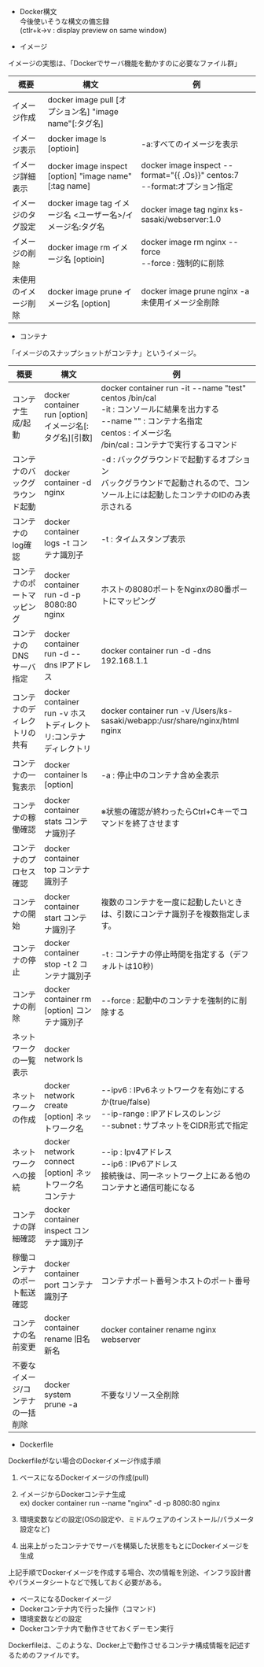 * Docker構文  
今後使いそうな構文の備忘録  
(ctlr+k→v : display preview on same window)


* イメージ

イメージの実態は、「Dockerでサーバ機能を動かすのに必要なファイル群」

| 概要 | 構文 | 例 |
| --- | --- | --- |
|イメージ作成|docker image pull [オプション名] "image name"[:タグ名]||
|イメージ表示|docker image ls [optioin]|-a:すべてのイメージを表示|
|イメージ詳細表示|docker image inspect [option] "image name"[:tag name]|docker image inspect --format="{{ .Os}}" centos:7<br>--format:オプション指定|
|イメージのタグ設定|docker image tag イメージ名 <ユーザー名>/イメージ名:タグ名|docker image tag nginx ks-sasaki/webserver:1.0|
|イメージの削除|docker image rm イメージ名 [optioin]|docker image rm nginx --force<br>--force : 強制的に削除|
|未使用のイメージ削除|docker image prune イメージ名 [option]|docker image prune nginx -a <br>未使用イメージ全削除|

* コンテナ

「イメージのスナップショットがコンテナ」というイメージ。

| 概要 | 構文 | 例 |
| --- | --- | --- |
|コンテナ生成/起動|docker container run [option] イメージ名[:タグ名][引数]|docker container run -it --name "test" centos /bin/cal<br>-it : コンソールに結果を出力する<br>--name "" : コンテナ名指定<br>centos : イメージ名 <br>/bin/cal : コンテナで実行するコマンド|
|コンテナのバックグラウンド起動|docker container -d nginx|-d : バックグラウンドで起動するオプション<br>バックグラウンドで起動されるので、コンソール上には起動したコンテナのIDのみ表示される|
|コンテナのlog確認|docker container logs -t コンテナ識別子| -t : タイムスタンプ表示|
|コンテナのポートマッピング|docker container run -d -p 8080:80 nginx|ホストの8080ポートをNginxの80番ポートにマッピング|
|コンテナのDNSサーバ指定|docker container run -d --dns IPアドレス|docker container run -d -dns 192.168.1.1|
|コンテナのディレクトリの共有|docker container run -v ホストディレクトリ:コンテナディレクトリ|docker container run -v /Users/ks-sasaki/webapp:/usr/share/nginx/html nginx|
|コンテナの一覧表示|docker container ls [option]|-a : 停止中のコンテナ含め全表示|
|コンテナの稼働確認|docker container stats コンテナ識別子|※状態の確認が終わったらCtrl+Cキーでコマンドを終了させます|
|コンテナのプロセス確認|docker container top コンテナ識別子|
|コンテナの開始|docker container start コンテナ識別子|複数のコンテナを一度に起動したいときは、引数にコンテナ識別子を複数指定します。|
|コンテナの停止|docker container stop -t 2 コンテナ識別子|-t : コンテナの停止時間を指定する（デフォルトは10秒)|
|コンテナの削除|docker container rm [option] コンテナ識別子|--force : 起動中のコンテナを強制的に削除する|
|ネットワークの一覧表示|docker network ls||
|ネットワークの作成|docker network create [option] ネットワーク名|--ipv6 : IPv6ネットワークを有効にするか(true/false)<br>--ip-range : IPアドレスのレンジ<br>--subnet : サブネットをCIDR形式で指定|
|ネットワークへの接続|docker network connect [option] ネットワーク名 コンテナ|--ip : Ipv4アドレス<br>--ip6 : IPv6アドレス<br>接続後は、同一ネットワーク上にある他のコンテナと通信可能になる|
|コンテナの詳細確認|docker container inspect コンテナ識別子||
|稼働コンテナのポート転送確認|docker container port コンテナ識別子|コンテナポート番号＞ホストのポート番号|
|コンテナの名前変更|docker container rename 旧名 新名|docker container rename nginx webserver|
|不要なイメージ/コンテナの一括削除|docker system prune -a|不要なリソース全削除|

* Dockerfile

Dockerfileがない場合のDockerイメージ作成手順

1. ベースになるDockerイメージの作成(pull)

1. イメージからDockerコンテナ生成<br>
    ex) docker container run --name "nginx" -d -p 8080:80 nginx
1. 環境変数などの設定(OSの設定や、ミドルウェアのインストール/パラメータ設定など)

1. 出来上がったコンテナでサーバを構築した状態をもとにDockerイメージを生成

上記手順でDockerイメージを作成する場合、次の情報を別途、インフラ設計書やパラメータシートなどで残しておく必要がある。

- ベースになるDockerイメージ
- Dockerコンテナ内で行った操作（コマンド)
- 環境変数などの設定
- Dockerコンテナ内で動作させておくデーモン実行

Dockerfileは、このような、Docker上で動作させるコンテナ構成情報を記述するためのファイルです。
